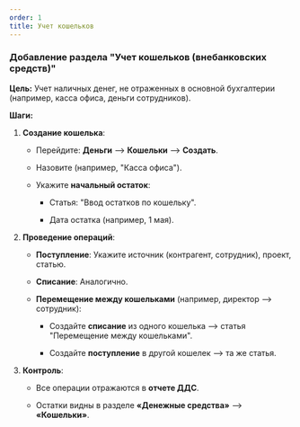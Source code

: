 ```yaml
---
order: 1
title: Учет кошельков
---
```


### **Добавление раздела "Учет кошельков (внебанковских средств)"**

**Цель:** Учет наличных денег, не отраженных в основной бухгалтерии (например, касса офиса, деньги сотрудников).

**Шаги:**

1. **Создание кошелька**:

   -  Перейдите: **Деньги** --> **Кошельки** --> **Создать**.

   -  Назовите (например, "Касса офиса").

   -  Укажите **начальный остаток**:

      -  Статья: "Ввод остатков по кошельку".

      -  Дата остатка (например, 1 мая).

2. **Проведение операций**:

   -  **Поступление**: Укажите источник (контрагент, сотрудник), проект, статью.

   -  **Списание**: Аналогично.

   -  **Перемещение между кошельками** (например, директор --> сотрудник):

      -  Создайте **списание** из одного кошелька --> статья "Перемещение между кошельками".

      -  Создайте **поступление** в другой кошелек --> та же статья.

3. **Контроль**:

   -  Все операции отражаются в **отчете ДДС**.

   -  Остатки видны в разделе **«Денежные средства»** --> **«Кошельки»**.